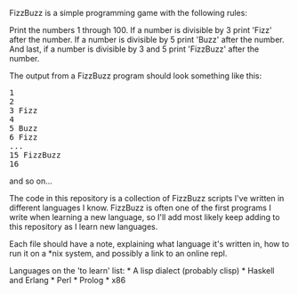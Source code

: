 FizzBuzz is a simple programming game with the following rules:

Print the numbers 1 through 100. If a number is divisible by 3 
print 'Fizz' after the number. If a number is divisible by 5 print 'Buzz'
after the number. And last, if a number is divisible by 3 and 5 print 'FizzBuzz'
after the number.

The output from a FizzBuzz program should look something like this:

<pre>
1
2
3 Fizz
4
5 Buzz
6 Fizz
...
15 FizzBuzz
16
</pre>

and so on...

The code in this repository is a collection of FizzBuzz scripts 
I've written in different languages I know. 
FizzBuzz is often one of the first programs I write
when learning a new language, so I'll 
add most likely keep adding to this repository
as I learn new languages.

Each file should have a note, explaining what language it's written in,
how to run it on a \*nix system, and possibly a link to an online repl.

Languages on the 'to learn' list:
    * A lisp dialect (probably clisp)
    * Haskell and Erlang
    * Perl
    * Prolog
    * x86
